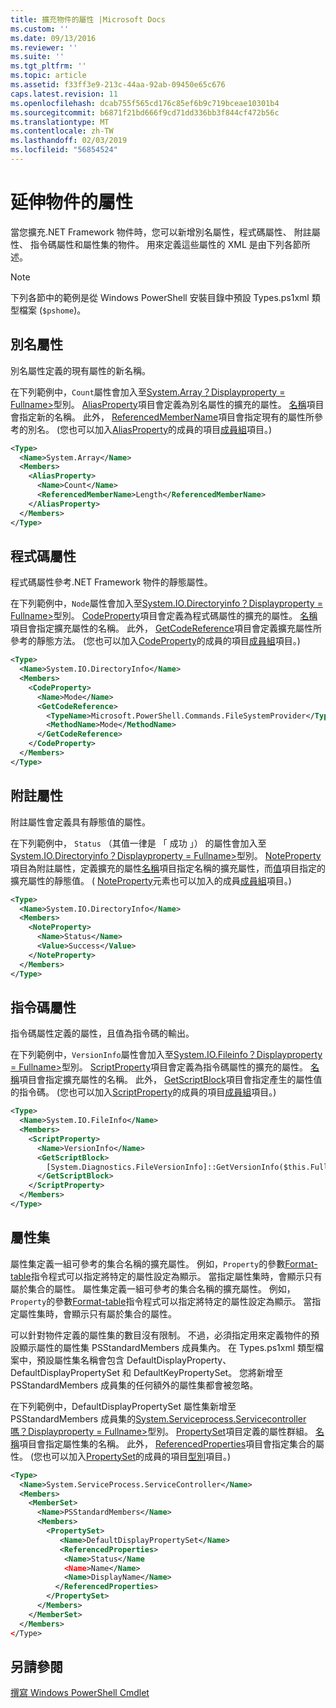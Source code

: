 ```yaml
---
title: 擴充物件的屬性 |Microsoft Docs
ms.custom: ''
ms.date: 09/13/2016
ms.reviewer: ''
ms.suite: ''
ms.tgt_pltfrm: ''
ms.topic: article
ms.assetid: f33ff3e9-213c-44aa-92ab-09450e65c676
caps.latest.revision: 11
ms.openlocfilehash: dcab755f565cd176c85ef6b9c719bceae10301b4
ms.sourcegitcommit: b6871f21bd666f9cd71dd336bb3f844cf472b56c
ms.translationtype: MT
ms.contentlocale: zh-TW
ms.lasthandoff: 02/03/2019
ms.locfileid: "56854524"
---
```

# <a name="extending-properties-for-objects"></a>延伸物件的屬性

當您擴充.NET Framework 物件時，您可以新增別名屬性，程式碼屬性、 附註屬性、 指令碼屬性和屬性集的物件。 用來定義這些屬性的 XML 是由下列各節所述。

> [!NOTE]
> 下列各節中的範例是從 Windows PowerShell 安裝目錄中預設 Types.ps1xml 類型檔案 (`$pshome`)。

## <a name="alias-properties"></a>別名屬性

別名屬性定義的現有屬性的新名稱。

在下列範例中，`Count`屬性會加入至[System.Array？Displayproperty = Fullname>](/dotnet/api/System.Array)型別。 [AliasProperty](http://msdn.microsoft.com/en-us/b140038c-807a-4bb9-beca-332491cda1b1)項目會定義為別名屬性的擴充的屬性。 [名稱](http://msdn.microsoft.com/en-us/b58e9d21-c8c9-49a5-909e-9c1cfc64f873)項目會指定新的名稱。 此外， [ReferencedMemberName](http://msdn.microsoft.com/en-us/0c5db6cc-9033-4d48-88a7-76b962882f7a)項目會指定現有的屬性所參考的別名。 (您也可以加入[AliasProperty](http://msdn.microsoft.com/en-us/d6647953-94ad-4b0b-af2e-4dda6952dee1)的成員的項目[成員組](http://msdn.microsoft.com/en-us/46a50fb5-e150-4c03-8584-e1b53e4d49e3)項目。)

```xml
<Type>
  <Name>System.Array</Name>
  <Members>
    <AliasProperty>
      <Name>Count</Name>
      <ReferencedMemberName>Length</ReferencedMemberName>
    </AliasProperty>
  </Members>
</Type>
```

## <a name="code-properties"></a>程式碼屬性

程式碼屬性參考.NET Framework 物件的靜態屬性。

在下列範例中，`Node`屬性會加入至[System.IO.Directoryinfo？Displayproperty = Fullname>](/dotnet/api/System.IO.DirectoryInfo)型別。 [CodeProperty](http://msdn.microsoft.com/en-us/59bc4d18-41eb-4c0d-8ad3-bbfa5dc488db)項目會定義為程式碼屬性的擴充的屬性。 [名稱](http://msdn.microsoft.com/en-us/b58e9d21-c8c9-49a5-909e-9c1cfc64f873)項目會指定擴充屬性的名稱。 此外， [GetCodeReference](http://msdn.microsoft.com/en-us/62af34f5-cc22-42c0-9e0c-3bd0f5c1a4a0)項目會定義擴充屬性所參考的靜態方法。 (您也可以加入[CodeProperty](http://msdn.microsoft.com/en-us/59bc4d18-41eb-4c0d-8ad3-bbfa5dc488db)的成員的項目[成員組](http://msdn.microsoft.com/en-us/46a50fb5-e150-4c03-8584-e1b53e4d49e3)項目。)

```xml
<Type>
  <Name>System.IO.DirectoryInfo</Name>
  <Members>
    <CodeProperty>
      <Name>Mode</Name>
      <GetCodeReference>
        <TypeName>Microsoft.PowerShell.Commands.FileSystemProvider</TypeName>
        <MethodName>Mode</MethodName>
      </GetCodeReference>
    </CodeProperty>
  </Members>
</Type>
```

## <a name="note-properties"></a>附註屬性

附註屬性會定義具有靜態值的屬性。

在下列範例中， `Status` （其值一律是 「 成功 」） 的屬性會加入至[System.IO.Directoryinfo？Displayproperty = Fullname>](/dotnet/api/System.IO.DirectoryInfo)型別。 [NoteProperty](http://msdn.microsoft.com/en-us/331e6c50-d703-43f0-89bc-ca9fb97800eb)項目為附註屬性，定義擴充的屬性[名稱](http://msdn.microsoft.com/en-us/b58e9d21-c8c9-49a5-909e-9c1cfc64f873)項目指定名稱的擴充屬性，而[值](http://msdn.microsoft.com/en-us/f3c77546-b98e-4c4e-bbe0-6dfd06696d1c)項目指定的擴充屬性的靜態值。 ( [NoteProperty](http://msdn.microsoft.com/en-us/331e6c50-d703-43f0-89bc-ca9fb97800eb)元素也可以加入的成員[成員組](http://msdn.microsoft.com/en-us/46a50fb5-e150-4c03-8584-e1b53e4d49e3)項目。)

```xml
<Type>
  <Name>System.IO.DirectoryInfo</Name>
  <Members>
    <NoteProperty>
      <Name>Status</Name>
      <Value>Success</Value>
    </NoteProperty>
  </Members>
</Type>
```

## <a name="script-properties"></a>指令碼屬性

指令碼屬性定義的屬性，且值為指令碼的輸出。

在下列範例中，`VersionInfo`屬性會加入至[System.IO.Fileinfo？Displayproperty = Fullname>](/dotnet/api/System.IO.FileInfo)型別。 [ScriptProperty](http://msdn.microsoft.com/en-us/858a4247-676b-4cc9-9f3e-057109aad350)項目會定義為指令碼屬性的擴充的屬性。 [名稱](http://msdn.microsoft.com/en-us/b58e9d21-c8c9-49a5-909e-9c1cfc64f873)項目會指定擴充屬性的名稱。 此外， [GetScriptBlock](http://msdn.microsoft.com/en-us/f3c77546-b98e-4c4e-bbe0-6dfd06696d1c)項目會指定產生的屬性值的指令碼。 (您也可以加入[ScriptProperty](http://msdn.microsoft.com/en-us/858a4247-676b-4cc9-9f3e-057109aad350)的成員的項目[成員組](http://msdn.microsoft.com/en-us/46a50fb5-e150-4c03-8584-e1b53e4d49e3)項目。)

```xml
<Type>
  <Name>System.IO.FileInfo</Name>
  <Members>
    <ScriptProperty>
      <Name>VersionInfo</Name>
      <GetScriptBlock>
        [System.Diagnostics.FileVersionInfo]::GetVersionInfo($this.FullName)
      </GetScriptBlock>
    </ScriptProperty>
  </Members>
</Type>
```

## <a name="property-sets"></a>屬性集

屬性集定義一組可參考的集合名稱的擴充屬性。 例如，`Property`的參數[Format-table](/powershell/module/Microsoft.PowerShell.Utility/Format-Table)指令程式可以指定將特定的屬性設定為顯示。 當指定屬性集時，會顯示只有屬於集合的屬性。
屬性集定義一組可參考的集合名稱的擴充屬性。 例如，`Property`的參數[Format-table](/powershell/module/Microsoft.PowerShell.Utility/Format-Table)指令程式可以指定將特定的屬性設定為顯示。 當指定屬性集時，會顯示只有屬於集合的屬性。

可以針對物件定義的屬性集的數目沒有限制。 不過，必須指定用來定義物件的預設顯示屬性的屬性集 PSStandardMembers 成員集內。 在 Types.ps1xml 類型檔案中，預設屬性集名稱會包含 DefaultDisplayProperty、 DefaultDisplayPropertySet 和 DefaultKeyPropertySet。 您將新增至 PSStandardMembers 成員集的任何額外的屬性集都會被忽略。

在下列範例中，DefaultDisplayPropertySet 屬性集新增至 PSStandardMembers 成員集的[System.Serviceprocess.Servicecontroller 嗎？Displayproperty = Fullname>](/dotnet/api/System.ServiceProcess.ServiceController)型別。 [PropertySet](http://msdn.microsoft.com/en-us/14cdc234-796e-4857-9b51-bdbaa1412188)項目定義的屬性群組。 [名稱](http://msdn.microsoft.com/en-us/b58e9d21-c8c9-49a5-909e-9c1cfc64f873)項目會指定屬性集的名稱。 此外， [ReferencedProperties](http://msdn.microsoft.com/en-us/5e620423-8679-4fbf-b6db-9f79288e4786)項目會指定集合的屬性。 (您也可以加入[PropertySet](http://msdn.microsoft.com/en-us/14cdc234-796e-4857-9b51-bdbaa1412188)的成員的項目[型別](http://msdn.microsoft.com/en-us/e5dbd353-d6b2-40a1-92b6-6f1fea744ebe)項目。)

```xml
<Type>
  <Name>System.ServiceProcess.ServiceController</Name>
  <Members>
    <MemberSet>
      <Name>PSStandardMembers</Name>
      <Members>
        <PropertySet>
           <Name>DefaultDisplayPropertySet</Name>
           <ReferencedProperties>
            <Name>Status</Name
            <Name>Name</Name>
            <Name>DisplayName</Name>
          </ReferencedProperties>
        </PropertySet>
      </Members>
    </MemberSet>
  </Members>
</Type>
```

## <a name="see-also"></a>另請參閱

[撰寫 Windows PowerShell Cmdlet](./writing-a-windows-powershell-cmdlet.md)
